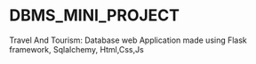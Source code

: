 # DBMS_MINI_PROJECT
Travel And Tourism: Database web Application made using Flask framework, Sqlalchemy, Html,Css,Js
